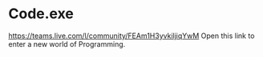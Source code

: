 # Code.exe
https://teams.live.com/l/community/FEAm1H3yvkiljiqYwM         Open this link to enter a new world of Programming.
